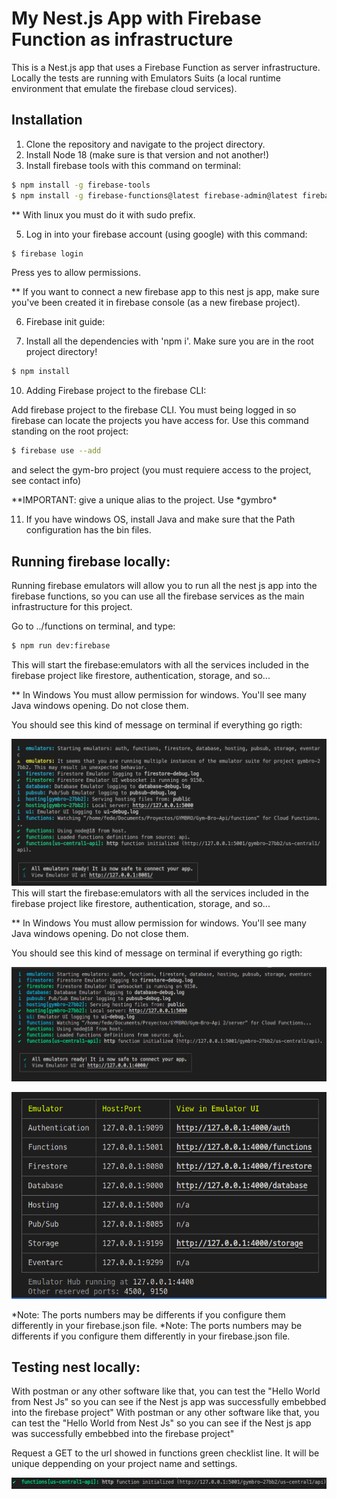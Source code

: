 # My Nest.js App with Firebase Function as infrastructure

This is a Nest.js app that uses a Firebase Function as server infrastructure. Locally the tests are running with Emulators Suits (a local runtime environment that emulate the firebase cloud services).

## Installation

1. Clone the repository and navigate to the project directory.
2. Install Node 18 (make sure is that version and not another!)
3. Install firebase tools with this command on terminal:

```bash
$ npm install -g firebase-tools
$ npm install -g firebase-functions@latest firebase-admin@latest firebase@latest
```

\*\* With linux you must do it with sudo prefix.

5. Log in into your firebase account (using google) with this command:

```bash
$ firebase login
```

Press yes to allow permissions.

\*\* If you want to connect a new firebase app to this nest js app, make sure you've been created it in firebase console (as a new firebase project).

6. Firebase init guide:

7. Install all the dependencies with 'npm i'. Make sure you are in the root project directory!

```bash
$ npm install
```

10. Adding Firebase project to the firebase CLI:

Add firebase project to the firebase CLI. You must being logged in so firebase can locate the projects you have access for. Use this command standing on the root project:

```bash
$ firebase use --add
```

and select the gym-bro project (you must requiere access to the project, see contact info)

\**IMPORTANT: give a unique alias to the project. Use *gymbro\*

11. If you have windows OS, install Java and make sure that the Path configuration has the bin files.

## Running firebase locally:

Running firebase emulators will allow you to run all the nest js app into the firebase functions, so you can use all the firebase services as the main infrastructure for this project.

Go to ../functions on terminal, and type:

```bash
$ npm run dev:firebase
```

This will start the firebase:emulators with all the services included in the firebase project like firestore, authentication, storage, and so...

\*\* In Windows You must allow permission for windows. You'll see many Java windows opening. Do not close them.

You should see this kind of message on terminal if everything go rigth:

![1](readme_images/1.png)
This will start the firebase:emulators with all the services included in the firebase project like firestore, authentication, storage, and so...

\*\* In Windows You must allow permission for windows. You'll see many Java windows opening. Do not close them.

You should see this kind of message on terminal if everything go rigth:

![1](images/1.png)

![2](images/2.png)

\*Note: The ports numbers may be differents if you configure them differently in your firebase.json file.
\*Note: The ports numbers may be differents if you configure them differently in your firebase.json file.

## Testing nest locally:

With postman or any other software like that, you can test the "Hello World from Nest Js" so you can see if the Nest js app was successfully embebbed into the firebase project"
With postman or any other software like that, you can test the "Hello World from Nest Js" so you can see if the Nest js app was successfully embebbed into the firebase project"

Request a GET to the url showed in functions green checklist line. It will be unique deppending on your project name and settings.

![3](images/3.png)
